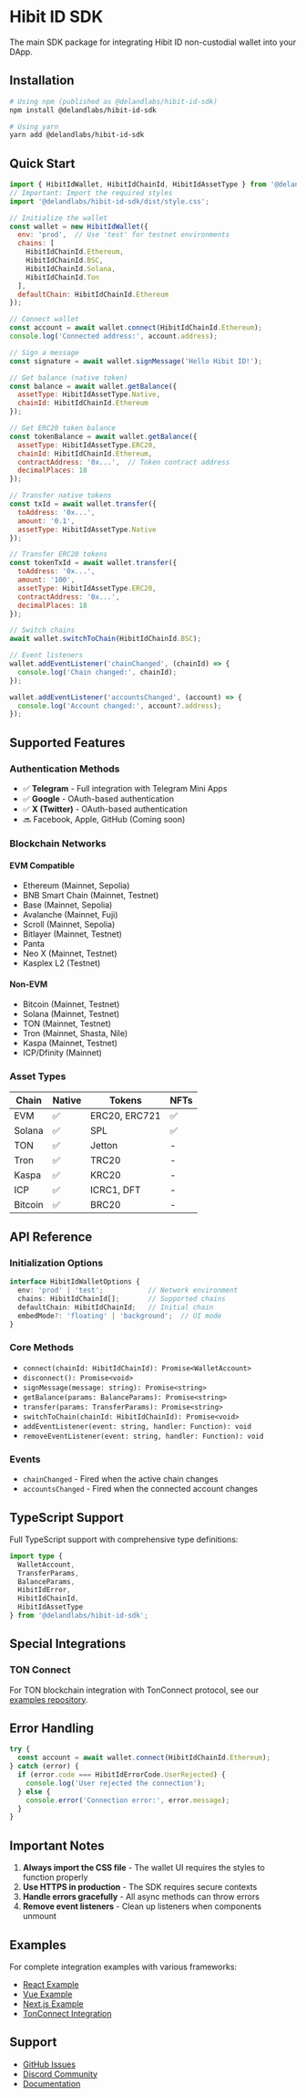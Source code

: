 # Hibit ID SDK

The main SDK package for integrating Hibit ID non-custodial wallet into your DApp.

## Installation

```bash
# Using npm (published as @delandlabs/hibit-id-sdk)
npm install @delandlabs/hibit-id-sdk

# Using yarn
yarn add @delandlabs/hibit-id-sdk
```

## Quick Start

```javascript
import { HibitIdWallet, HibitIdChainId, HibitIdAssetType } from '@delandlabs/hibit-id-sdk';
// Important: Import the required styles
import '@delandlabs/hibit-id-sdk/dist/style.css';

// Initialize the wallet
const wallet = new HibitIdWallet({
  env: 'prod',  // Use 'test' for testnet environments
  chains: [
    HibitIdChainId.Ethereum,
    HibitIdChainId.BSC,
    HibitIdChainId.Solana,
    HibitIdChainId.Ton
  ],
  defaultChain: HibitIdChainId.Ethereum
});

// Connect wallet
const account = await wallet.connect(HibitIdChainId.Ethereum);
console.log('Connected address:', account.address);

// Sign a message
const signature = await wallet.signMessage('Hello Hibit ID!');

// Get balance (native token)
const balance = await wallet.getBalance({
  assetType: HibitIdAssetType.Native,
  chainId: HibitIdChainId.Ethereum
});

// Get ERC20 token balance
const tokenBalance = await wallet.getBalance({
  assetType: HibitIdAssetType.ERC20,
  chainId: HibitIdChainId.Ethereum,
  contractAddress: '0x...',  // Token contract address
  decimalPlaces: 18
});

// Transfer native tokens
const txId = await wallet.transfer({
  toAddress: '0x...',
  amount: '0.1',
  assetType: HibitIdAssetType.Native
});

// Transfer ERC20 tokens
const tokenTxId = await wallet.transfer({
  toAddress: '0x...',
  amount: '100',
  assetType: HibitIdAssetType.ERC20,
  contractAddress: '0x...',
  decimalPlaces: 18
});

// Switch chains
await wallet.switchToChain(HibitIdChainId.BSC);

// Event listeners
wallet.addEventListener('chainChanged', (chainId) => {
  console.log('Chain changed:', chainId);
});

wallet.addEventListener('accountsChanged', (account) => {
  console.log('Account changed:', account?.address);
});
```

## Supported Features

### Authentication Methods
- ✅ **Telegram** - Full integration with Telegram Mini Apps
- ✅ **Google** - OAuth-based authentication
- ✅ **X (Twitter)** - OAuth-based authentication
- 🔜 Facebook, Apple, GitHub (Coming soon)

### Blockchain Networks

#### EVM Compatible
- Ethereum (Mainnet, Sepolia)
- BNB Smart Chain (Mainnet, Testnet)
- Base (Mainnet, Sepolia)
- Avalanche (Mainnet, Fuji)
- Scroll (Mainnet, Sepolia)
- Bitlayer (Mainnet, Testnet)
- Panta
- Neo X (Mainnet, Testnet)
- Kasplex L2 (Testnet)

#### Non-EVM
- Bitcoin (Mainnet, Testnet)
- Solana (Mainnet, Testnet)
- TON (Mainnet, Testnet)
- Tron (Mainnet, Shasta, Nile)
- Kaspa (Mainnet, Testnet)
- ICP/Dfinity (Mainnet)

### Asset Types

| Chain | Native | Tokens | NFTs |
|-------|--------|--------|------|
| EVM | ✅ | ERC20, ERC721 | ✅ |
| Solana | ✅ | SPL | ✅ |
| TON | ✅ | Jetton | - |
| Tron | ✅ | TRC20 | - |
| Kaspa | ✅ | KRC20 | - |
| ICP | ✅ | ICRC1, DFT | - |
| Bitcoin | ✅ | BRC20 | - |

## API Reference

### Initialization Options

```typescript
interface HibitIdWalletOptions {
  env: 'prod' | 'test';           // Network environment
  chains: HibitIdChainId[];       // Supported chains
  defaultChain: HibitIdChainId;   // Initial chain
  embedMode?: 'floating' | 'background';  // UI mode
}
```

### Core Methods

- `connect(chainId: HibitIdChainId): Promise<WalletAccount>`
- `disconnect(): Promise<void>`
- `signMessage(message: string): Promise<string>`
- `getBalance(params: BalanceParams): Promise<string>`
- `transfer(params: TransferParams): Promise<string>`
- `switchToChain(chainId: HibitIdChainId): Promise<void>`
- `addEventListener(event: string, handler: Function): void`
- `removeEventListener(event: string, handler: Function): void`

### Events

- `chainChanged` - Fired when the active chain changes
- `accountsChanged` - Fired when the connected account changes

## TypeScript Support

Full TypeScript support with comprehensive type definitions:

```typescript
import type {
  WalletAccount,
  TransferParams,
  BalanceParams,
  HibitIdError,
  HibitIdChainId,
  HibitIdAssetType
} from '@delandlabs/hibit-id-sdk';
```

## Special Integrations

### TON Connect

For TON blockchain integration with TonConnect protocol, see our [examples repository](https://github.com/Deland-Labs/hibit-id-examples).

## Error Handling

```javascript
try {
  const account = await wallet.connect(HibitIdChainId.Ethereum);
} catch (error) {
  if (error.code === HibitIdErrorCode.UserRejected) {
    console.log('User rejected the connection');
  } else {
    console.error('Connection error:', error.message);
  }
}
```

## Important Notes

1. **Always import the CSS file** - The wallet UI requires the styles to function properly
2. **Use HTTPS in production** - The SDK requires secure contexts
3. **Handle errors gracefully** - All async methods can throw errors
4. **Remove event listeners** - Clean up listeners when components unmount

## Examples

For complete integration examples with various frameworks:
- [React Example](https://github.com/Deland-Labs/hibit-id-examples/tree/main/react)
- [Vue Example](https://github.com/Deland-Labs/hibit-id-examples/tree/main/vue)
- [Next.js Example](https://github.com/Deland-Labs/hibit-id-examples/tree/main/nextjs)
- [TonConnect Integration](https://github.com/Deland-Labs/hibit-id-examples/tree/main/tonconnect)

## Support

- [GitHub Issues](https://github.com/deland-labs/hibit-id-sdk/issues)
- [Discord Community](https://discord.gg/hibitid)
- [Documentation](https://docs.hibit.id)
